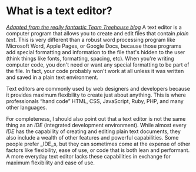 # What is a text editor?

[_Adapted from the really fantastic Team Treehouse blog_](http://blog.teamtreehouse.com/which-text-editor-should-i-use
)
A text editor is a computer program that allows you to create and edit files that contain _plain text_. This is very different than a robust word processing program like Microsoft Word, Apple Pages, or Google Docs, because those programs add special formatting and information to the file that's hidden to the user (think things like fonts, formatting, spacing, etc). When you're writing computer code, you don't need or want any special formatting to be part of the file. In fact, your code probably won't work at all unless it was written and saved in a plain text environment.

Text editors are commonly used by web designers and developers because it provides maximum flexibility to create just about anything. This is where professionals “hand code” HTML, CSS, JavaScript, Ruby, PHP, and many other languages.

For completeness, I should also point out that a text editor is not the same thing as an _IDE_ (integrated development environment). While almost every _IDE_ has the capability of creating and editing plain text documents, they also include a wealth of other features and powerful capabilities. Some people prefer _IDE_s, but they can sometimes come at the expense of other factors like flexibility, ease of use, or code that is both lean and performant. A more everyday text editor lacks these capabilities in exchange for maximum flexibility and ease of use.

